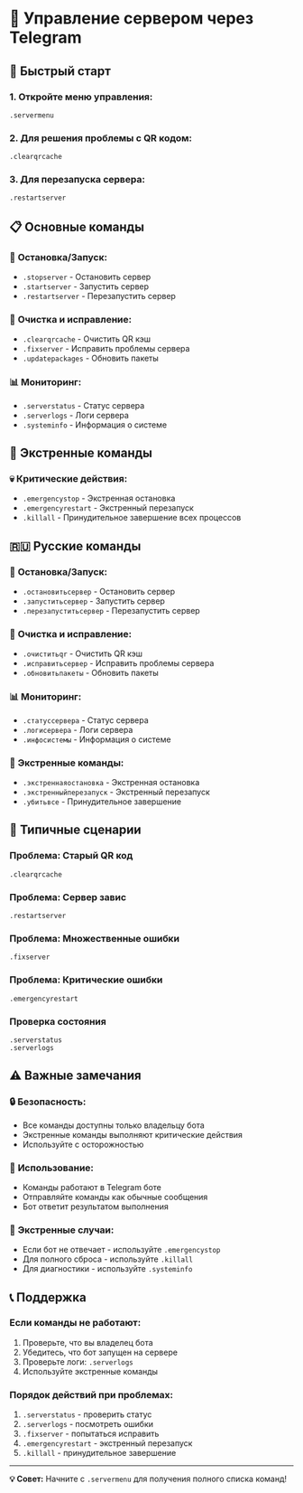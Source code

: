 # 🤖 Управление сервером через Telegram

## 🚀 **Быстрый старт**

### 1. **Откройте меню управления:**
```
.servermenu
```

### 2. **Для решения проблемы с QR кодом:**
```
.clearqrcache
```

### 3. **Для перезапуска сервера:**
```
.restartserver
```

## 📋 **Основные команды**

### 🛑 **Остановка/Запуск:**
- `.stopserver` - Остановить сервер
- `.startserver` - Запустить сервер  
- `.restartserver` - Перезапустить сервер

### 🧹 **Очистка и исправление:**
- `.clearqrcache` - Очистить QR кэш
- `.fixserver` - Исправить проблемы сервера
- `.updatepackages` - Обновить пакеты

### 📊 **Мониторинг:**
- `.serverstatus` - Статус сервера
- `.serverlogs` - Логи сервера
- `.systeminfo` - Информация о системе

## 🚨 **Экстренные команды**

### 💀 **Критические действия:**
- `.emergencystop` - Экстренная остановка
- `.emergencyrestart` - Экстренный перезапуск
- `.killall` - Принудительное завершение всех процессов

## 🇷🇺 **Русские команды**

### 🛑 **Остановка/Запуск:**
- `.остановитьсервер` - Остановить сервер
- `.запуститьсервер` - Запустить сервер
- `.перезапуститьсервер` - Перезапустить сервер

### 🧹 **Очистка и исправление:**
- `.очиститьqr` - Очистить QR кэш
- `.исправитьсервер` - Исправить проблемы сервера
- `.обновитьпакеты` - Обновить пакеты

### 📊 **Мониторинг:**
- `.статуссервера` - Статус сервера
- `.логисервера` - Логи сервера
- `.инфосистемы` - Информация о системе

### 🚨 **Экстренные команды:**
- `.экстреннаяостановка` - Экстренная остановка
- `.экстренныйперезапуск` - Экстренный перезапуск
- `.убитьвсе` - Принудительное завершение

## 🔧 **Типичные сценарии**

### **Проблема: Старый QR код**
```
.clearqrcache
```

### **Проблема: Сервер завис**
```
.restartserver
```

### **Проблема: Множественные ошибки**
```
.fixserver
```

### **Проблема: Критические ошибки**
```
.emergencyrestart
```

### **Проверка состояния**
```
.serverstatus
.serverlogs
```

## ⚠️ **Важные замечания**

### 🔒 **Безопасность:**
- Все команды доступны только владельцу бота
- Экстренные команды выполняют критические действия
- Используйте с осторожностью

### 📱 **Использование:**
- Команды работают в Telegram боте
- Отправляйте команды как обычные сообщения
- Бот ответит результатом выполнения

### 🚨 **Экстренные случаи:**
- Если бот не отвечает - используйте `.emergencystop`
- Для полного сброса - используйте `.killall`
- Для диагностики - используйте `.systeminfo`

## 📞 **Поддержка**

### **Если команды не работают:**
1. Проверьте, что вы владелец бота
2. Убедитесь, что бот запущен на сервере
3. Проверьте логи: `.serverlogs`
4. Используйте экстренные команды

### **Порядок действий при проблемах:**
1. `.serverstatus` - проверить статус
2. `.serverlogs` - посмотреть ошибки
3. `.fixserver` - попытаться исправить
4. `.emergencyrestart` - экстренный перезапуск
5. `.killall` - принудительное завершение

---

**💡 Совет:** Начните с `.servermenu` для получения полного списка команд!
